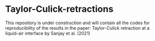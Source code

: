 # Taylor-Culick-retractions
This repository is under construction and will contain all the codes for reproducibility of the results in the paper: Taylor-Culick retraction at a liquid-air interface by Sanjay et al. (2021)
